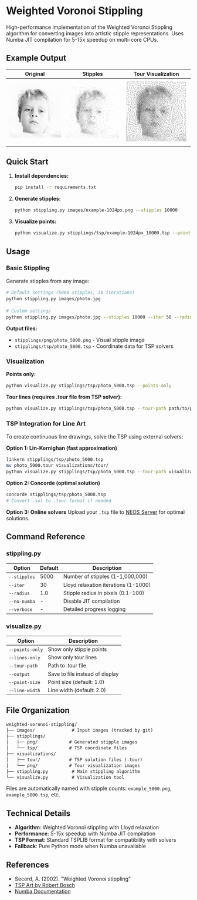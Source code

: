 # Weighted Voronoi Stippling

High-performance implementation of the Weighted Voronoi Stippling algorithm for converting images into artistic stipple representations. Uses Numba JIT compilation for 5-15x speedup on multi-core CPUs.

## Example Output

| Original | Stipples | Tour Visualization |
|----------|----------|-------------------|
| ![Original](/images/example-1024px.png) | ![Stipples](/images/example-1024px_10000.png) | ![Tour](/images/example-1024px_10000v.png) |

## Quick Start

1. **Install dependencies:**
   ```bash
   pip install -r requirements.txt
   ```

2. **Generate stipples:**
   ```bash
   python stippling.py images/example-1024px.png --stipples 10000
   ```

3. **Visualize points:**
   ```bash
   python visualize.py stipplings/tsp/example-1024px_10000.tsp --points-only
   ```

## Usage

### Basic Stippling

Generate stipples from any image:
```bash
# Default settings (5000 stipples, 30 iterations)
python stippling.py images/photo.jpg

# Custom settings
python stippling.py images/photo.jpg --stipples 10000 --iter 50 --radius 2.0
```

**Output files:**
- `stipplings/png/photo_5000.png` - Visual stipple image
- `stipplings/tsp/photo_5000.tsp` - Coordinate data for TSP solvers

### Visualization

**Points only:**
```bash
python visualize.py stipplings/tsp/photo_5000.tsp --points-only
```

**Tour lines (requires .tour file from TSP solver):**
```bash
python visualize.py stipplings/tsp/photo_5000.tsp --tour-path path/to/photo.tour
```

### TSP Integration for Line Art

To create continuous line drawings, solve the TSP using external solvers:

**Option 1: Lin-Kernighan (fast approximation)**
```bash
linkern stipplings/tsp/photo_5000.tsp
mv photo_5000.tour visualizations/tour/
python visualize.py stipplings/tsp/photo_5000.tsp --tour-path visualizations/tour/photo_5000.tour
```

**Option 2: Concorde (optimal solution)**
```bash
concorde stipplings/tsp/photo_5000.tsp
# Convert .sol to .tour format if needed
```

**Option 3: Online solvers**
Upload your `.tsp` file to [NEOS Server](https://neos-server.org/neos/solvers/co:concorde/TSP.html) for optimal solutions.

## Command Reference

### stippling.py
| Option | Default | Description |
|--------|---------|-------------|
| `--stipples` | 5000 | Number of stipples (1-1,000,000) |
| `--iter` | 30 | Lloyd relaxation iterations (1-1000) |
| `--radius` | 1.0 | Stipple radius in pixels (0.1-100) |
| `--no-numba` | - | Disable JIT compilation |
| `--verbose` | - | Detailed progress logging |

### visualize.py
| Option | Description |
|--------|-------------|
| `--points-only` | Show only stipple points |
| `--lines-only` | Show only tour lines |
| `--tour-path` | Path to .tour file |
| `--output` | Save to file instead of display |
| `--point-size` | Point size (default: 1.0) |
| `--line-width` | Line width (default: 2.0) |

## File Organization

```
weighted-voronoi-stippling/
├── images/              # Input images (tracked by git)
├── stipplings/
│   ├── png/            # Generated stipple images
│   └── tsp/            # TSP coordinate files
├── visualizations/
│   ├── tour/           # TSP solution files (.tour)
│   └── png/            # Tour visualization images
├── stippling.py         # Main stippling algorithm
└── visualize.py         # Visualization tool
```

Files are automatically named with stipple counts: `example_5000.png`, `example_5000.tsp`, etc.

## Technical Details

- **Algorithm**: Weighted Voronoi stippling with Lloyd relaxation
- **Performance**: 5-15x speedup with Numba JIT compilation
- **TSP Format**: Standard TSPLIB format for compatibility with solvers
- **Fallback**: Pure Python mode when Numba unavailable

## References

- Secord, A. (2002). "Weighted Voronoi stippling"
- [TSP Art by Robert Bosch](https://www2.oberlin.edu/math/faculty/bosch/tspart-page.html)
- [Numba Documentation](https://numba.pydata.org/)